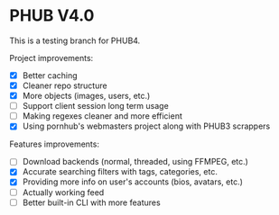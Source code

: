 # PHUB V4.0

This is a testing branch for PHUB4.

Project improvements:

- [x] Better caching
- [x] Cleaner repo structure
- [x] More objects (images, users, etc.)
- [ ] Support client session long term usage
- [ ] Making regexes cleaner and more efficient
- [x] Using pornhub's webmasters project along with PHUB3 scrappers

Features improvements:

- [ ] Download backends (normal, threaded, using FFMPEG, etc.)
- [x] Accurate searching filters with tags, categories, etc.
- [x] Providing more info on user's accounts (bios, avatars, etc.)
- [ ] Actually working feed
- [ ] Better built-in CLI with more features